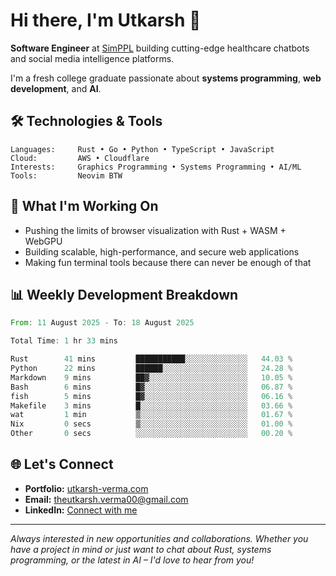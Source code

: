 # Hi there, I'm Utkarsh 👋

**Software Engineer** at [SimPPL](https://simppl.org) building cutting-edge healthcare chatbots and social media intelligence platforms.

I'm a fresh college graduate passionate about **systems programming**, **web development**, and **AI**.

## 🛠️ Technologies & Tools

```
Languages:     Rust • Go • Python • TypeScript • JavaScript
Cloud:         AWS • Cloudflare
Interests:     Graphics Programming • Systems Programming • AI/ML
Tools:         Neovim BTW
```

## 🚀 What I'm Working On

- Pushing the limits of browser visualization with Rust + WASM + WebGPU
- Building scalable, high-performance, and secure web applications
- Making fun terminal tools because there can never be enough of that

## 📊 Weekly Development Breakdown

<!--START_SECTION:waka-->

```rust
From: 11 August 2025 - To: 18 August 2025

Total Time: 1 hr 33 mins

Rust        41 mins         ███████████░░░░░░░░░░░░░░   44.03 %
Python      22 mins         ██████░░░░░░░░░░░░░░░░░░░   24.28 %
Markdown    9 mins          ██▓░░░░░░░░░░░░░░░░░░░░░░   10.05 %
Bash        6 mins          █▓░░░░░░░░░░░░░░░░░░░░░░░   06.87 %
fish        5 mins          █▓░░░░░░░░░░░░░░░░░░░░░░░   06.16 %
Makefile    3 mins          █░░░░░░░░░░░░░░░░░░░░░░░░   03.66 %
wat         1 min           ▒░░░░░░░░░░░░░░░░░░░░░░░░   01.67 %
Nix         0 secs          ▒░░░░░░░░░░░░░░░░░░░░░░░░   01.00 %
Other       0 secs          ░░░░░░░░░░░░░░░░░░░░░░░░░   00.20 %
```

<!--END_SECTION:waka-->

## 🌐 Let's Connect

- **Portfolio:** [utkarsh-verma.com](https://utkarsh-verma.com)
- **Email:** theutkarsh.verma00@gmail.com
- **LinkedIn:** [Connect with me](https://linkedin.com/in/utkarsh-verm4)

---

*Always interested in new opportunities and collaborations. Whether you have a project in mind or just want to chat about Rust, systems programming, or the latest in AI – I'd love to hear from you!*
